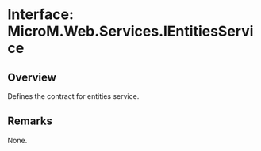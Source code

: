 # Interface: MicroM.Web.Services.IEntitiesService
## Overview
Defines the contract for entities service.

## Remarks
None.

